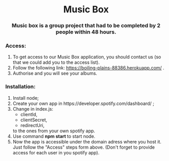 <h1 align="center"> Music Box </h1>
<h3 align="center"> Music box is a group project that had to be completed by 2 people within 48 hours. </h3> 

<h3 align="left">Access:</h3>

1. To get access to our Music Box application, you should contact us (so that we could add you to the access list).
2. Follow the following link: https://boiling-plains-88386.herokuapp.com/ .
3. Authorise and you will see your albums.


<h3 align="left">Installation:</h3>
<ol>
<li>Install node; </li>
<li>Create your own app in https://developer.spotify.com/dashboard/ ;</li>
<li>Change in index.js:
    <ul>
    <li>clientId,</li>
	<li>clientSecret,</li>
	<li>redirectUri,</li>
    </ul>
to the ones from your own spotify app.</li>
<li>
    Use command
        <b> npm start </b>
    to start node.
</li>
<li>Now the app is accessible under the domain adress where you host it.</li>
Just follow the "Access" steps form above. 
(Don't forget to provide access for each user in you spotify app). 